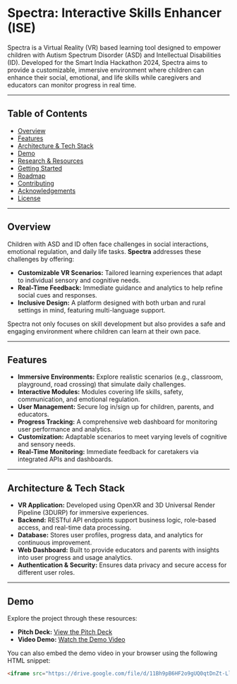 # Spectra: Interactive Skills Enhancer (ISE)

Spectra is a Virtual Reality (VR) based learning tool designed to empower children with Autism Spectrum Disorder (ASD) and Intellectual Disabilities (ID). Developed for the Smart India Hackathon 2024, Spectra aims to provide a customizable, immersive environment where children can enhance their social, emotional, and life skills while caregivers and educators can monitor progress in real time.

---

## Table of Contents

- [Overview](#overview)
- [Features](#features)
- [Architecture & Tech Stack](#architecture--tech-stack)
- [Demo](#demo)
- [Research & Resources](#research--resources)
- [Getting Started](#getting-started)
- [Roadmap](#roadmap)
- [Contributing](#contributing)
- [Acknowledgements](#acknowledgements)
- [License](#license)

---

## Overview

Children with ASD and ID often face challenges in social interactions, emotional regulation, and daily life tasks. **Spectra** addresses these challenges by offering:
- **Customizable VR Scenarios:** Tailored learning experiences that adapt to individual sensory and cognitive needs.
- **Real-Time Feedback:** Immediate guidance and analytics to help refine social cues and responses.
- **Inclusive Design:** A platform designed with both urban and rural settings in mind, featuring multi-language support.

Spectra not only focuses on skill development but also provides a safe and engaging environment where children can learn at their own pace.

---

## Features

- **Immersive Environments:** Explore realistic scenarios (e.g., classroom, playground, road crossing) that simulate daily challenges.
- **Interactive Modules:** Modules covering life skills, safety, communication, and emotional regulation.
- **User Management:** Secure log in/sign up for children, parents, and educators.
- **Progress Tracking:** A comprehensive web dashboard for monitoring user performance and analytics.
- **Customization:** Adaptable scenarios to meet varying levels of cognitive and sensory needs.
- **Real-Time Monitoring:** Immediate feedback for caretakers via integrated APIs and dashboards.

---

## Architecture & Tech Stack

- **VR Application:** Developed using OpenXR and 3D Universal Render Pipeline (3DURP) for immersive experiences.
- **Backend:** RESTful API endpoints support business logic, role-based access, and real-time data processing.
- **Database:** Stores user profiles, progress data, and analytics for continuous improvement.
- **Web Dashboard:** Built to provide educators and parents with insights into user progress and usage analytics.
- **Authentication & Security:** Ensures data privacy and secure access for different user roles.

---

## Demo

Explore the project through these resources:

- **Pitch Deck:** [View the Pitch Deck](https://drive.google.com/file/d/1KNb9IZddDuYXMJX-_sE9Wbwq44YL-uST/view)
- **Video Demo:** [Watch the Demo Video](https://drive.google.com/file/d/11Bh9pB6HF2o9gUQ0qtDnZt-Ll8HU_Oee/view)
  
You can also embed the demo video in your browser using the following HTML snippet:
```html
<iframe src="https://drive.google.com/file/d/11Bh9pB6HF2o9gUQ0qtDnZt-Ll8HU_Oee/preview" width="640" height="480" allow="autoplay"></iframe>

